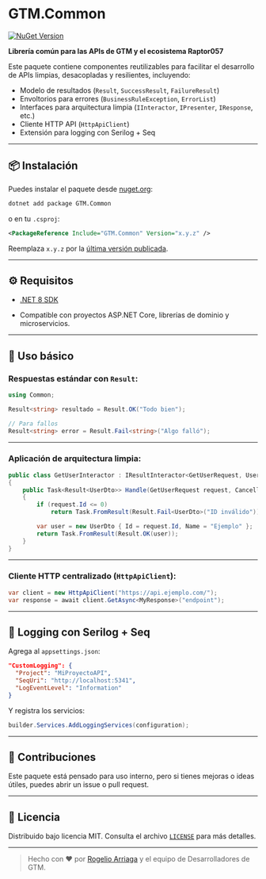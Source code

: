 # GTM.Common

[![NuGet Version](https://img.shields.io/nuget/v/GTM.Common.svg?label=NuGet&color=blue)](https://www.nuget.org/packages/GTM.Common)

**Librería común para las APIs de GTM y el ecosistema Raptor057**

Este paquete contiene componentes reutilizables para facilitar el desarrollo de APIs limpias, desacopladas y resilientes, incluyendo:
- Modelo de resultados (`Result`, `SuccessResult`, `FailureResult`)
- Envoltorios para errores (`BusinessRuleException`, `ErrorList`)
- Interfaces para arquitectura limpia (`IInteractor`, `IPresenter`, `IResponse`, etc.)
- Cliente HTTP API (`HttpApiClient`)
- Extensión para logging con Serilog + Seq

---

## 📦 Instalación

Puedes instalar el paquete desde [nuget.org](https://www.nuget.org/packages/GTM.Common):

```bash
dotnet add package GTM.Common

```

o en tu `.csproj`:

```xml
<PackageReference Include="GTM.Common" Version="x.y.z" />

```

Reemplaza `x.y.z` por la [última versión publicada](https://www.nuget.org/packages/GTM.Common).

----------

## ⚙️ Requisitos

-   [.NET 8 SDK](https://dotnet.microsoft.com/en-us/download/dotnet/8.0)
    
-   Compatible con proyectos ASP.NET Core, librerías de dominio y microservicios.
    

----------

## 🚀 Uso básico

### Respuestas estándar con `Result`:

```csharp
using Common;

Result<string> resultado = Result.OK("Todo bien");

// Para fallos
Result<string> error = Result.Fail<string>("Algo falló");

```

----------

### Aplicación de arquitectura limpia:

```csharp
public class GetUserInteractor : IResultInteractor<GetUserRequest, UserDto>
{
    public Task<Result<UserDto>> Handle(GetUserRequest request, CancellationToken cancellationToken)
    {
        if (request.Id <= 0)
            return Task.FromResult(Result.Fail<UserDto>("ID inválido"));

        var user = new UserDto { Id = request.Id, Name = "Ejemplo" };
        return Task.FromResult(Result.OK(user));
    }
}

```

----------

### Cliente HTTP centralizado (`HttpApiClient`):

```csharp
var client = new HttpApiClient("https://api.ejemplo.com/");
var response = await client.GetAsync<MyResponse>("endpoint");

```

----------

## 🧩 Logging con Serilog + Seq

Agrega al `appsettings.json`:

```json
"CustomLogging": {
  "Project": "MiProyectoAPI",
  "SeqUri": "http://localhost:5341",
  "LogEventLevel": "Information"
}

```

Y registra los servicios:

```csharp
builder.Services.AddLoggingServices(configuration);

```

----------

## 🤝 Contribuciones

Este paquete está pensado para uso interno, pero si tienes mejoras o ideas útiles, puedes abrir un issue o pull request.

----------

## 📝 Licencia

Distribuido bajo licencia MIT. Consulta el archivo [`LICENSE`](https://chatgpt.com/g/g-p-67ff7cd214b48191b3d71bfeed4cfe5d-raptor/c/LICENSE) para más detalles.

----------

> Hecho con ❤️ por [Rogelio Arriaga](https://github.com/Raptor057) y el equipo de Desarrolladores de GTM.